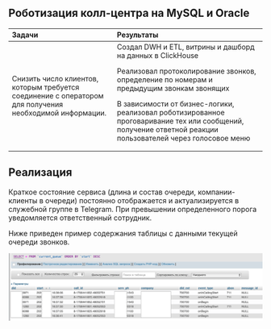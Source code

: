 ## Роботизация колл-центра на MySQL и Oracle  

| Задачи                   | Результаты |
| :-------------------- | :--------------------- |
| Снизить число клиентов, которым требуется соединение с оператором для получения необходимой информации.  | Создал DWH и ETL, витрины и дашборд на данных в ClickHouse<P><P>  Реализовал протоколирование звонков, определение по номерам и предыдущим звонкам звонящих <P><P> В зависимости от бизнес-логики, реализовал роботизированное проговаривание тех или сообщений, получение ответной реакции пользователей через голосовое меню |

## Реализация  

Краткое состояние сервиса (длина и состав очереди, компании-клиенты в очереди) постоянно отображается и актуализируется в служебной группе в Telegram.
При превышении определенного порога уведомляется ответственный сотрудник.

Ниже приведен пример содержания таблицы с данными текущей очереди звонков.

![Текущая очередь](images/current_queue.png)
